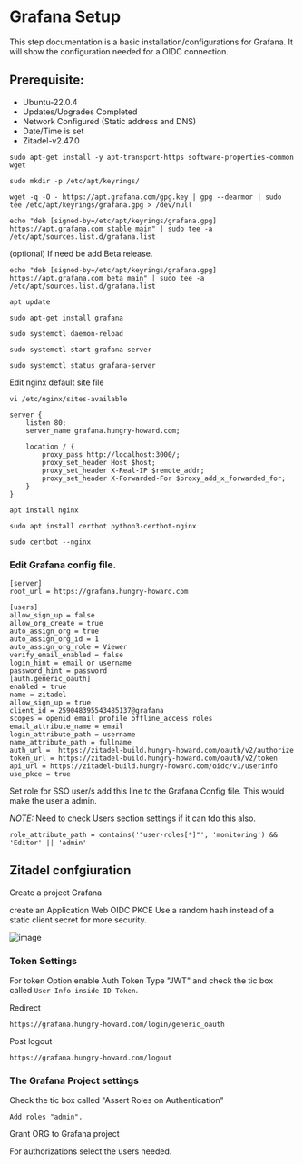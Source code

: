 # Grafana Setup

This step documentation is a basic installation/configurations for Grafana. It will show the configuration needed for a OIDC connection.

## Prerequisite:
* Ubuntu-22.0.4
* Updates/Upgrades Completed
* Network Configured (Static address and DNS)
* Date/Time is set
* Zitadel-v2.47.0
  

```
sudo apt-get install -y apt-transport-https software-properties-common wget
```
```
sudo mkdir -p /etc/apt/keyrings/
```
```
wget -q -O - https://apt.grafana.com/gpg.key | gpg --dearmor | sudo tee /etc/apt/keyrings/grafana.gpg > /dev/null
```
```
echo "deb [signed-by=/etc/apt/keyrings/grafana.gpg] https://apt.grafana.com stable main" | sudo tee -a /etc/apt/sources.list.d/grafana.list
```


(optional) If need be  add Beta release.
```
echo "deb [signed-by=/etc/apt/keyrings/grafana.gpg] https://apt.grafana.com beta main" | sudo tee -a /etc/apt/sources.list.d/grafana.list
```

```
apt update
```
```
sudo apt-get install grafana
```
```
sudo systemctl daemon-reload
```
```
sudo systemctl start grafana-server
```
```
sudo systemctl status grafana-server
```


Edit  nginx default site file 
```
vi /etc/nginx/sites-available
```
```
server {
    listen 80;
    server_name grafana.hungry-howard.com;

    location / {
        proxy_pass http://localhost:3000/;
        proxy_set_header Host $host;
        proxy_set_header X-Real-IP $remote_addr;
        proxy_set_header X-Forwarded-For $proxy_add_x_forwarded_for;
    }
}
```

```
apt install nginx
```
```
sudo apt install certbot python3-certbot-nginx
```
```
sudo certbot --nginx
```

### Edit Grafana config file.

```
[server]
root_url = https://grafana.hungry-howard.com

[users]
allow_sign_up = false
allow_org_create = true
auto_assign_org = true
auto_assign_org_id = 1
auto_assign_org_role = Viewer
verify_email_enabled = false
login_hint = email or username
password_hint = password
[auth.generic_oauth]
enabled = true
name = zitadel
allow_sign_up = true
client_id = 259048395543485137@grafana 
scopes = openid email profile offline_access roles 
email_attribute_name = email
login_attribute_path = username
name_attribute_path = fullname
auth_url =  https://zitadel-build.hungry-howard.com/oauth/v2/authorize
token_url = https://zitadel-build.hungry-howard.com/oauth/v2/token
api_url = https://zitadel-build.hungry-howard.com/oidc/v1/userinfo 
use_pkce = true
```

Set role for SSO user/s add this line to the Grafana Config file. This would make the user a admin.

*NOTE:* Need to check Users section settings if it can tdo this also.
```
role_attribute_path = contains('"user-roles[*]"', 'monitoring') && 'Editor' || 'admin'
```
## Zitadel confgiuration

Create a project  Grafana

create an Application Web OIDC PKCE Use a random hash instead of a static client secret for more security.

![image](https://github.com/HungryHowies/grafana-setup/assets/22652276/cdfcc538-5f7f-41d9-b114-fe907a3d9f3c)

### Token Settings

For token Option enable Auth Token Type "JWT" and check the tic box called ```User Info inside ID Token```.

Redirect
```
https://grafana.hungry-howard.com/login/generic_oauth
```
Post logout
```
https://grafana.hungry-howard.com/logout
```

### The Grafana Project settings

Check the tic box called "Assert Roles on Authentication"
```
Add roles "admin".
```
Grant ORG to Grafana project

For authorizations select the users needed.











